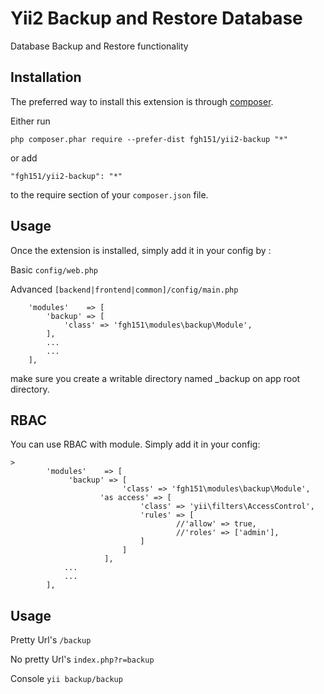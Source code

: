 Yii2 Backup and Restore Database
===================
Database Backup and Restore functionality

Installation
------------

The preferred way to install this extension is through [composer](http://getcomposer.org/download/).

Either run

```
php composer.phar require --prefer-dist fgh151/yii2-backup "*"
```

or add

```
"fgh151/yii2-backup": "*"
```

to the require section of your `composer.json` file.


Usage
-----

Once the extension is installed, simply add it in your config by  :

Basic ```config/web.php```

Advanced ```[backend|frontend|common]/config/main.php```

>
        'modules'    => [
            'backup' => [
                'class' => 'fgh151\modules\backup\Module',
            ],
            ...
            ...
        ],

make sure you create a writable directory named _backup on app root directory.

RBAC
----

You can use RBAC with module. Simply add it in your config:

```
>
        'modules'    => [
             'backup' => [
                         'class' => 'fgh151\modules\backup\Module',
              		'as access' => [
                             'class' => 'yii\filters\AccessControl',
                             'rules' => [
                                     //'allow' => true,
                                     //'roles' => ['admin'],
                             ]
                         ]
                     ],
            ...
            ...
        ],
```

Usage
-----

Pretty Url's ```/backup```

No pretty Url's ```index.php?r=backup```

Console ```yii backup/backup```
